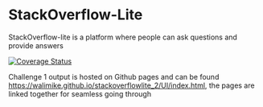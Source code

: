 # StackOverflow-Lite
StackOverflow-lite is a platform where people can ask questions and provide answers

[![Coverage Status](https://coveralls.io/repos/github/walimike/stackoverflowlite_2/badge.svg?branch=master)](https://coveralls.io/github/walimike/stackoverflowlite_2?branch=master)


Challenge 1 output is hosted on Github pages and can be found https://walimike.github.io/stackoverflowlite_2/UI/index.html, the pages are linked together for seamless going through
